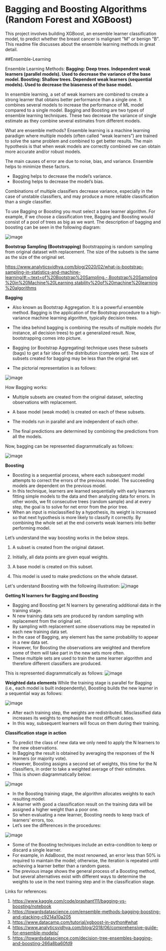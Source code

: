 # Bagging and Boosting Algorithms (Random Forest and XGBoost)

This project involves building XGBoost, an ensemble learner classification model, to predict whether the breast cancer is malignant "M" or benign "B". This readme file discusses about the ensemble learning methods in great detail.

##Ensemble-Learning

Ensemble Learning Methods:
**Bagging: Deep trees. Independent weak learners (parallel models). Used to decrease the variance of the base model.
Boosting: Shallow trees. Dependent weak learners (sequential models). Used to decrease the biaseness of the base model.**

In ensemble learning, a set of weak learners are combined to create a strong learner that obtains better performance than a single one. It combines several models to increase the performance of ML model compared to a single model. Bagging and Boosting are two types of ensemble learning techniques. These two decrease the variance of single estimate as they combine several estimates from different models.

What are ensemble methods?
Ensemble learning is a machine learning paradigm where multiple models (often called “weak learners”) are trained to solve the same problem and combined to get better results. The main hypothesis is that when weak models are correctly combined we can obtain more accurate and/or robust models.

The main causes of error are due to noise, bias, and variance. Ensemble helps to minimize these factors.

+ Bagging helps to decrease the model’s variance.
+ Boosting helps to decrease the model’s bias.

Combinations of multiple classifiers decrease variance, especially in the case of unstable classifiers, and may produce a more reliable classification than a single classifier.

To use Bagging or Boosting you must select a base learner algorithm. For example, if we choose a classification tree, Bagging and Boosting would consist of a pool of trees as big as we want. The description of bagging and boosting can be seen in the following diagram:

![image](https://user-images.githubusercontent.com/96954071/173231121-4aaf0a75-5e3c-4e7e-a0bd-63efdab82a0d.png)

**Bootstrap Sampling (Bootstrapping)**
Bootstrapping is random sampling from original dataset with replacement. The size of the subsets is the same as the size of the original set.

https://www.analyticsvidhya.com/blog/2020/02/what-is-bootstrap-sampling-in-statistics-and-machine-learning/#:~:text=of%20Bootstrap%20Sampling.-,Bootstrap%20Sampling%20in%20Machine%20Learning,stability%20of%20machine%20learning%20algorithms

**Bagging**
+ Also known as Bootstrap Aggregation. It is a powerful ensemble method. Bagging is the application of the Bootstrap procedure to a high-variance machine learning algorithm, typically decision trees.

+ The idea behind bagging is combining the results of multiple models (for instance, all decision trees) to get a generalized result. Now, bootstrapping comes into picture.

+ Bagging (or Bootstrap Aggregating) technique uses these subsets (bags) to get a fair idea of the distribution (complete set). The size of subsets created for bagging may be less than the original set.

+ The pictorial representation is as follows:

![image](https://user-images.githubusercontent.com/96954071/173240546-7ea9d5f3-aa22-4bbe-aa4c-ed9afe879189.png)

How Bagging works:

+ Multiple subsets are created from the original dataset, selecting observations with replacement.

+ A base model (weak model) is created on each of these subsets.

+ The models run in parallel and are independent of each other.

+ The final predictions are determined by combining the predictions from all the models.

Now, bagging can be represented diagrammatically as follows:

![image](https://user-images.githubusercontent.com/96954071/173240617-1a9d2e9a-9cb7-46fe-9112-3f489adcc5ac.png)

**Boosting**

* Boosting is a sequential process, where each subsequent model attempts to correct the errors of the previous model. The succeeding models are dependent on the previous model.
* In this technique, learners are learned sequentially with early learners fitting simple models to the data and then analyzing data for errors. In other words, we fit consecutive trees (random sample) and at every step, the goal is to solve for net error from the prior tree.
* When an input is misclassified by a hypothesis, its weight is increased so that next hypothesis is more likely to classify it correctly. By combining the whole set at the end converts weak learners into better performing model.
 
Let’s understand the way boosting works in the below steps.

1. A subset is created from the original dataset.

2. Initially, all data points are given equal weights.

3. A base model is created on this subset.

4. This model is used to make predictions on the whole dataset.

Let's understand Boosting with the following illustration:
![image](https://user-images.githubusercontent.com/96954071/173283063-f549805b-3fdc-467c-a997-179be2905d51.png)

**Getting N learners for Bagging and Boosting**

+ Bagging and Boosting get N learners by generating additional data in the training stage.
+ N new training data sets are produced by random sampling with replacement from the original set.
+ By sampling with replacement some observations may be repeated in each new training data set.
+ In the case of Bagging, any element has the same probability to appear in a new data set.
+ However, for Boosting the observations are weighted and therefore some of them will take part in the new sets more often.
+ These multiple sets are used to train the same learner algorithm and therefore different classifiers are produced.

This is represented diagrammatically as follows:
![image](https://user-images.githubusercontent.com/96954071/173543234-203158bd-c016-4ce8-81ad-8b2fddcbf2bb.png)

**Weighted data elements**
While the training stage is parallel for Bagging (i.e., each model is built independently), Boosting builds the new learner in a sequential way as follows:

![image](https://user-images.githubusercontent.com/96954071/173543653-44118298-ddc2-4223-8183-9a0f67f47e37.png)

+ After each training step, the weights are redistributed. Misclassified data increases its weights to emphasise the most difficult cases.
+ In this way, subsequent learners will focus on them during their training.

**Classification stage in action**
+ To predict the class of new data we only need to apply the N learners to the new observations.
+ In Bagging the result is obtained by averaging the responses of the N learners (or majority vote).
+ However, Boosting assigns a second set of weights, this time for the N classifiers, in order to take a weighted average of their estimates.
+ This is shown diagrammatically below:

![image](https://user-images.githubusercontent.com/96954071/173544611-db5567dd-3f92-40c9-b192-3124f6259efc.png)

+ In the Boosting training stage, the algorithm allocates weights to each resulting model.
+ A learner with good a classification result on the training data will be assigned a higher weight than a poor one.
+ So when evaluating a new learner, Boosting needs to keep track of learners’ errors, too.
+ Let’s see the differences in the procedures:

![image](https://user-images.githubusercontent.com/96954071/173545480-d0e09331-b6ef-4673-b1eb-ef7de06d2a77.png)

+ Some of the Boosting techniques include an extra-condition to keep or discard a single learner.
+ For example, in AdaBoost, the most renowned, an error less than 50% is required to maintain the model; otherwise, the iteration is repeated until achieving a learner better than a random guess.
+ The previous image shows the general process of a Boosting method, but several alternatives exist with different ways to determine the weights to use in the next training step and in the classification stage.

Links for references:
1. https://www.kaggle.com/code/prashant111/bagging-vs-boosting/notebook
2. https://towardsdatascience.com/ensemble-methods-bagging-boosting-and-stacking-c9214a10a205
3. https://www.datacamp.com/tutorial/xgboost-in-python#what
4. https://www.analyticsvidhya.com/blog/2018/06/comprehensive-guide-for-ensemble-models/
5. https://towardsdatascience.com/decision-tree-ensembles-bagging-and-boosting-266a8ba60fd9



